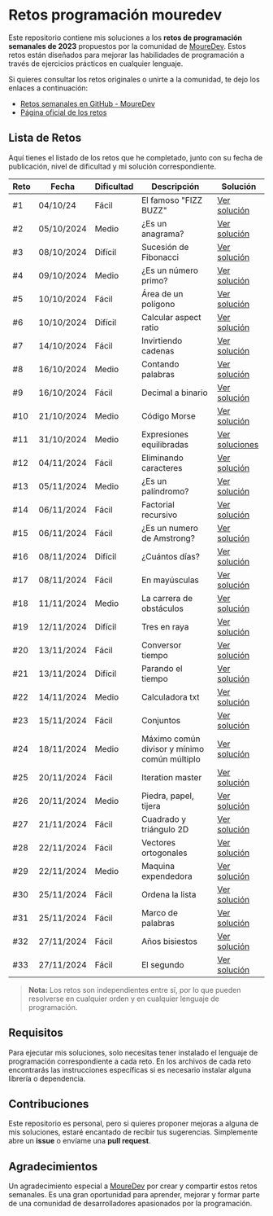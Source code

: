 # Retos programación mouredev

Este repositorio contiene mis soluciones a los **retos de programación semanales de 2023** propuestos por la comunidad de [MoureDev](https://github.com/mouredev). Estos retos están diseñados para mejorar las habilidades de programación a través de ejercicios prácticos en cualquier lenguaje.

Si quieres consultar los retos originales o unirte a la comunidad, te dejo los enlaces a continuación:

- [Retos semanales en GitHub - MoureDev](https://github.com/mouredev/retos-programacion-2023?tab=readme-ov-file)
- [Página oficial de los retos](https://retosdeprogramacion.com/semanales2023)

## Lista de Retos

Aquí tienes el listado de los retos que he completado, junto con su fecha de publicación, nivel de dificultad y mi solución correspondiente.

| Reto  | Fecha       | Dificultad | Descripción                           | Solución      |
| ----- | ----------- | ---------- | ------------------------------------- | ------------- |
| #1    | 04/10/24    | Fácil      | El famoso "FIZZ BUZZ"                 | [Ver solución](retos/El_famoso_FIZZ_BUZZ) |
| #2    | 05/10/2024  | Medio      | ¿Es un anagrama?                      | [Ver solución](retos/Es_un_anagrama) |
| #3    | 08/10/2024  | Difícil    | Sucesión de Fibonacci                 | [Ver solución](retos/Fibonacci) |
| #4    | 09/10/2024  | Medio      | ¿Es un número primo?                  | [Ver solución](retos/Numeros_primos) |
| #5    | 10/10/2024  | Fácil      | Área de un polígono                   | [Ver solución](retos/Area_poligono) |
| #6    | 10/10/2024  | Difícil    | Calcular aspect ratio                 | [Ver solución](retos/Calcular_aspect_ratio) |
| #7    | 14/10/2024  | Fácil      | Invirtiendo cadenas                   | [Ver solución](retos/Invirtiendo_cadenas) |
| #8    | 16/10/2024  | Medio      | Contando palabras                     | [Ver solución](retos/Contando_palabras) |
| #9    | 16/10/2024  | Fácil      | Decimal a binario                     | [Ver solución](retos/Decimal_a_binario) |
| #10   | 21/10/2024  | Medio      | Código Morse                          | [Ver solución](retos/Codigo_morse) |
| #11   | 31/10/2024  | Medio      | Expresiones equilibradas              | [Ver soluciones](retos/Expresiones_equilibradas) |
| #12   | 04/11/2024  | Fácil      | Eliminando caracteres                 | [Ver solución](retos/Eliminando_caracteres) |
| #13   | 05/11/2024  | Medio      | ¿Es un palíndromo?                    | [Ver solución](retos/Es_un_palindromo) |
| #14   | 06/11/2024  | Fácil      | Factorial recursivo                   | [Ver solución](retos/Factorial_recursivo) |
| #15   | 06/11/2024  | Fácil      | ¿Es un numero de Amstrong?            | [Ver solución](retos/Es_numero_amstrong) |
| #16   | 08/11/2024  | Difícil    | ¿Cuántos días?                        | [Ver solución](retos/Cuantos_dias) |
| #17   | 08/11/2024  | Fácil      | En mayúsculas                         | [Ver solución](retos/En_mayusculas) |
| #18   | 11/11/2024  | Medio      | La carrera de obstáculos              | [Ver solución](retos/Carrera_obstaculos) |
| #19   | 12/11/2024  | Difícil    | Tres en raya                          | [Ver solución](retos/Tres_en_raya) |
| #20   | 13/11/2024  | Fácil      | Conversor tiempo                      | [Ver solución](retos/Conversor_tiempo) |
| #21   | 13/11/2024  | Difícil    | Parando el tiempo                     | [Ver solución](retos/Parando_el_tiempo) |
| #22   | 14/11/2024  | Medio      | Calculadora txt                       | [Ver solución](retos/Calculadora_txt) |
| #23   | 15/11/2024  | Fácil      | Conjuntos                             | [Ver solución](retos/Conjuntos) |
| #24   | 18/11/2024  | Medio      | Máximo común divisor y mínimo común múltiplo                             | [Ver solución](retos/Maximo_comun_divisor_minimo_comun_multiplo) |
| #25   | 20/11/2024  | Fácil      | Iteration master                      | [Ver solución](retos/Iteration_master) |
| #26   | 20/11/2024  | Medio      | Piedra, papel, tijera                 | [Ver solución](retos/Piedra_papel_tijera) |
| #27   | 21/11/2024  | Fácil      | Cuadrado y triángulo 2D               | [Ver solución](retos/Cuadrado_y_triangulo_2d) |
| #28   | 22/11/2024  | Fácil      | Vectores ortogonales                  | [Ver solución](retos/Vectores_ortogonales) |
| #29   | 22/11/2024  | Medio      | Maquina expendedora                   | [Ver solución](retos/Maquina_expendedora) |
| #30   | 25/11/2024  | Fácil      | Ordena la lista                       | [Ver solución](retos/Ordena_la_lista) |
| #31   | 25/11/2024  | Fácil      | Marco de palabras                     | [Ver solución](retos/Marco_de_palabras) |
| #32   | 27/11/2024  | Fácil      | Años bisiestos                        | [Ver solución](retos/Anos_bisiestos) |
| #33   | 27/11/2024  | Fácil      | El segundo                            | [Ver solución](retos/El_segundo) |

> **Nota:** Los retos son independientes entre sí, por lo que pueden resolverse en cualquier orden y en cualquier lenguaje de programación.

## Requisitos

Para ejecutar mis soluciones, solo necesitas tener instalado el lenguaje de programación correspondiente a cada reto. En los archivos de cada reto encontrarás las instrucciones específicas si es necesario instalar alguna librería o dependencia.


## Contribuciones

Este repositorio es personal, pero si quieres proponer mejoras a alguna de mis soluciones, estaré encantado de recibir tus sugerencias. Simplemente abre un **issue** o envíame una **pull request**.


## Agradecimientos

Un agradecimiento especial a [MoureDev](https://github.com/mouredev) por crear y compartir estos retos semanales. Es una gran oportunidad para aprender, mejorar y formar parte de una comunidad de desarrolladores apasionados por la programación.
